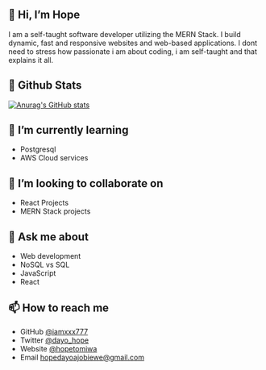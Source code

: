 ## 👋 Hi, I’m Hope
I am a self-taught software developer utilizing the MERN Stack. I build dynamic, fast and responsive websites and web-based applications. I dont need to stress how passionate i am about coding, i am self-taught and that explains it all.
## 👀 Github Stats
[![Anurag's GitHub stats](https://github-readme-stats.vercel.app/api?username=iamxxx777&show_icons=true&theme=radical)](https://github.com/anuraghazra/github-readme-stats)
<!--- [![Top Langs](https://github-readme-stats.vercel.app/api/top-langs/?username=iamxxx777&layout=compact)](https://github.com/anuraghazra/github-readme-stats) --->

## 🌱 I’m currently learning
- Postgresql
- AWS Cloud services

## 💞️ I’m looking to collaborate on
- React Projects
- MERN Stack projects

## 🌱 Ask me about
- Web development
- NoSQL vs SQL
- JavaScript
- React

## 📫 How to reach me
- GitHub [@iamxxx777](https://github.com/iamxxx777)
- Twitter [@dayo_hope](https://twitter.com/dayo_hope)
- Website [@hopetomiwa](https://hopetomiwa.vercel.app)
- Email <hopedayoajobiewe@gmail.com>

<!---
iamxxx777/iamxxx777 is a ✨ special ✨ repository because its `README.md` (this file) appears on your GitHub profile.
You can click the Preview link to take a look at your changes.
--->
